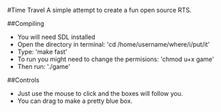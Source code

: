 #Time Travel
A simple attempt to create a fun open source RTS.

##Compiling
* You will need SDL installed
*	Open the directory in terminal: 'cd /home/username/where/i/put/it'
* 	Type: 'make fast'
* 	To run you might need to change the permisions: 'chmod u+x game'
* 	Then run: './game'

##Controls
* Just use the mouse to click and the boxes will follow you.
* You can drag to make a pretty blue box.

